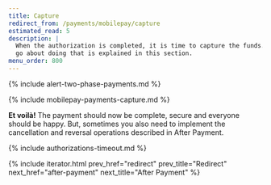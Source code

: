 ```yaml
---
title: Capture
redirect_from: /payments/mobilepay/capture
estimated_read: 5
description: |
  When the authorization is completed, it is time to capture the funds. How you
  go about doing that is explained in this section.
menu_order: 800
---
```


{% include alert-two-phase-payments.md %}

{% include mobilepay-payments-capture.md %}

**Et voilà!** The payment should now be complete, secure and
everyone should be happy. But, sometimes you also need to implement the
cancellation and reversal operations described in After Payment.

{% include authorizations-timeout.md %}

{% include iterator.html prev_href="redirect"
                         prev_title="Redirect"
                         next_href="after-payment"
                         next_title="After Payment" %}
